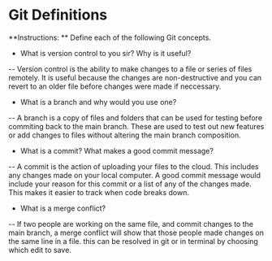 # Git Definitions

**Instructions: ** Define each of the following Git concepts.

* What is version control to you sir?  Why is it useful?

-- Version control is the ability to make changes to a file or series of files remotely. It is useful because the changes are non-destructive and you can revert to an older file before changes were made if neccessary. 

* What is a branch and why would you use one?

-- A branch is a copy of files and folders that can be used for testing before commiting back to the main branch. These are used to test out new features or add changes to files without altering the main branch composition.

* What is a commit? What makes a good commit message?

-- A commit is the action of uploading your files to the cloud. This includes any changes made on your local computer. A good commit message would include your reason for this commit or a list of any of the changes made. This makes it easier to track when code breaks down.  


* What is a merge conflict?

--  If two people are working on the same file, and commit changes to the main branch, a merge conflict will show that those people made changes on the same line in a file. this can be resolved in git or in terminal by choosing which edit to save. 